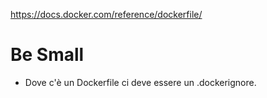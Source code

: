 https://docs.docker.com/reference/dockerfile/


# Be Small
* Dove c'è un Dockerfile ci deve essere un .dockerignore.